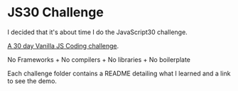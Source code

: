 # JS30 Challenge

I decided that it's about time I do the JavaScript30 challenge. 

[A 30 day Vanilla JS Coding challenge](https://javascript30.com/).

No Frameworks + No compilers + No libraries + No boilerplate

Each challenge folder contains a README detailing what I learned and a link to see the demo.